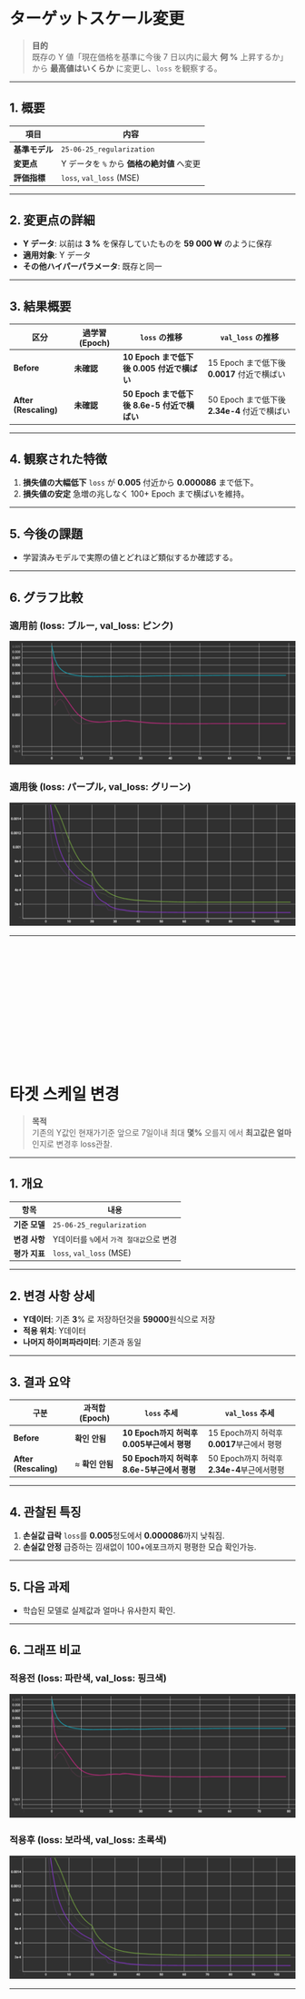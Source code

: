 # ターゲットスケール変更

> **目的**  
> 既存の Y 値「現在価格を基準に今後 7 日以内に最大 **何 %** 上昇するか」から **最高値はいくらか** に変更し、`loss` を観察する。

---

## 1. 概要
| 項目 | 内容 |
| ---- | ---- |
| **基準モデル** | `25-06-25_regularization` |
| **変更点** | Y データを `%` から **価格の絶対値** へ変更 |
| **評価指標** | `loss`, `val_loss` (MSE) |

---

## 2. 変更点の詳細
* **Y データ**: 以前は **3 %** を保存していたものを **59 000 ₩** のように保存  
* **適用対象**: Y データ  
* **その他ハイパーパラメータ**: 既存と同一

---

## 3. 結果概要

| 区分 | 過学習 (Epoch) | `loss` の推移 | `val_loss` の推移 |
| ---- | ------------- | ------------- | ----------------- |
| **Before** | **未確認** | **10 Epoch まで低下後 0.005 付近で横ばい** | 15 Epoch まで低下後 **0.0017** 付近で横ばい |
| **After (Rescaling)** | **未確認** | **50 Epoch まで低下後 8.6e-5 付近で横ばい** | 50 Epoch まで低下後 **2.34e-4** 付近で横ばい |

---

## 4. 観察された特徴
1. **損失値の大幅低下**  `loss` が **0.005** 付近から **0.000086** まで低下。  
2. **損失値の安定**  急増の兆しなく 100+ Epoch まで横ばいを維持。

---

## 5. 今後の課題
* 学習済みモデルで実際の値とどれほど類似するか確認する。

---

## 6. グラフ比較

### 適用前 (loss: ブルー, val_loss: ピンク)
![before](../images/25-06-26_regularization.png)

### 適用後 (loss: パープル, val_loss: グリーン)
![after](../images/25-06-27_rescaling.png)

---



<br>
<br>
<br>
<br>
<br>
<br>
<br>
<br>
<br>
<br>
<br>
<br>


# 타겟 스케일 변경

> **목적**  
> 기존의 Y값인 현재가기준 앞으로 7일이내 최대 **몇%** 오를지 에서 **최고값은 얼마**인지로 변경후 loss관찰.

---

## 1. 개요
| 항목        | 내용                           |
| --------- | ---------------------------- |
| **기준 모델** | `25-06-25_regularization`         |
| **변경 사항** | Y데이터를 `%`에서 `가격 절대값`으로 변경 |
| **평가 지표** | `loss`, `val_loss` (MSE)     |

---

## 2. 변경 사항 상세
* **Y데이터**: 기존 **3**% 로 저장하던것을 **59000**원식으로 저장 
* **적용 위치**: Y데이터
* **나머지 하이퍼파라미터**: 기존과 동일

---

## 3. 결과 요약

| 구분                  | 과적합(Epoch)      | `loss` 추세         | `val_loss` 추세      |
| ------------------- | --------------- | ----------------- | ------------------ |
| **Before**          | **확인 안됨**  | **10 Epoch까지 허럭후 0.005부근에서 평평**  | 15 Epoch까지 허럭후 **0.0017**부근에서 평평         |
| **After (Rescaling)** | ≈ **확인 안됨** | **50 Epoch까지 허럭후 8.6e-5부근에서 평평**         | 50 Epoch까지 허럭후 **2.34e-4**부근에서평평 |

---

## 4. 관찰된 특징
1. **손실값 급락** `loss`를 **0.005**정도에서 **0.000086**까지 낮춰짐.
2. **손실값 안정** 급증하는 낌새없이 100+에포크까지 평평한 모습 확인가능.

---

## 5. 다음 과제

* 학습된 모델로 실제값과 얼마나 유사한지 확인.
---

## 6. 그래프 비교

### 적용전 (loss: 파란색, val\_loss: 핑크색)
![before](../images/25-06-26_regularization.png)
### 적용후 (loss: 보라색, val\_loss: 초록색)
![after](../images/25-06-27_rescaling.png)

---